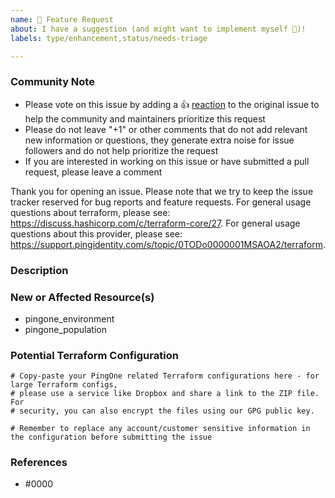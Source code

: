 ```yaml
---
name: 🚀 Feature Request
about: I have a suggestion (and might want to implement myself 🙂)!
labels: type/enhancement,status/needs-triage

---
```


<!--- Please keep this note for the community --->

### Community Note

* Please vote on this issue by adding a 👍 [reaction](https://blog.github.com/2016-03-10-add-reactions-to-pull-requests-issues-and-comments/) to the original issue to help the community and maintainers prioritize this request
* Please do not leave "+1" or other comments that do not add relevant new information or questions, they generate extra noise for issue followers and do not help prioritize the request
* If you are interested in working on this issue or have submitted a pull request, please leave a comment

<!--- Thank you for keeping this note for the community --->

Thank you for opening an issue. Please note that we try to keep the issue tracker reserved for bug reports and feature requests. For general usage questions about terraform, please see: https://discuss.hashicorp.com/c/terraform-core/27. For general usage questions about this provider, please see: https://support.pingidentity.com/s/topic/0TODo0000001MSAOA2/terraform.

### Description
<!--- Please provide a helpful description of the feature request here. --->

### New or Affected Resource(s)
<!--- Please provide a list of the new and/or affected resources/data sources, for example: -->
- pingone_environment
- pingone_population

<!--- Optionally include a brief description on the type of change required, but this isn't essential -->

### Potential Terraform Configuration

<!-- Information about code formatting: https://help.github.com/articles/basic-writing-and-formatting-syntax/#quoting-code -->

```hcl
# Copy-paste your PingOne related Terraform configurations here - for large Terraform configs,
# please use a service like Dropbox and share a link to the ZIP file. For
# security, you can also encrypt the files using our GPG public key.

# Remember to replace any account/customer sensitive information in the configuration before submitting the issue
```

### References

<!---
Information about referencing Github Issues: https://help.github.com/articles/basic-writing-and-formatting-syntax/#referencing-issues-and-pull-requests

Are there any other GitHub issues (open or closed) or pull requests that should be linked here? Vendor blog posts or documentation? For example:

* https://apidocs.pingidentity.com/pingone/platform/v1/api/#get-read-one-organization
- or -
* https://docs.pingidentity.com/bundle/pingone/page/cxs1575407884833.html
--->

* #0000
